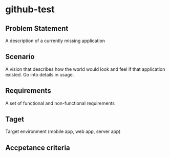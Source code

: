 # github-test

## Problem Statement
A description of a currently missing application

## Scenario 
A vision that describes how the world would look and feel if that application existed. Go into details in usage.

## Requirements
A set of functional and non-functional requirements

## Taget
Target environment (mobile app, web app, server app)

## Accpetance criteria
